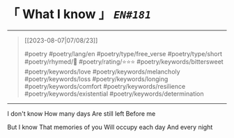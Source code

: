 # &#12300; What I know &#12301; *`EN#181`*

---

> [[2023-08-07|07/08/23]]
> 
> #poetry 
> #poetry/lang/en 
> #poetry/type/free_verse #poetry/type/short 
> #poetry/rhymed/🔴 
> #poetry/rating/⭐⭐⭐ 
> #poetry/keywords/bittersweet #poetry/keywords/love #poetry/keywords/melancholy #poetry/keywords/loss #poetry/keywords/longing #poetry/keywords/comfort #poetry/keywords/resilience #poetry/keywords/existential #poetry/keywords/determination 

---

I don't know
How many days
Are still left
Before me

But I know
That memories of you
Will occupy each day
And every night